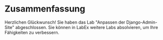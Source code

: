 # Zusammenfassung

Herzlichen Glückwunsch! Sie haben das Lab "Anpassen der Django-Admin-Site" abgeschlossen. Sie können in LabEx weitere Labs absolvieren, um Ihre Fähigkeiten zu verbessern.

